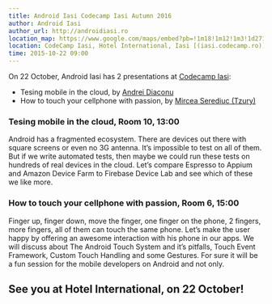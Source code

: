 ```yaml
---
title: Android Iasi Codecamp Iasi Autumn 2016
author: Android Iasi
author_url: http://androidiasi.ro
location_map: https://www.google.com/maps/embed?pb=!1m18!1m12!1m3!1d2713.172954455601!2d27.58475285685454!3d47.15446697018645!2m3!1f0!2f0!3f0!3m2!1i1024!2i768!4f13.1!3m3!1m2!1s0x40cafb9e70bc4329%3A0x7ad04b7ad1a952eb!2sHotel+International!5e0!3m2!1sen!2sro!4v1459784549287
location: CodeCamp Iasi, Hotel International, Iasi [(iasi.codecamp.ro)](http://iasi.codecamp.ro)
time: 2015-10-22 09:00
---
```


On 22 October, Android Iasi has 2 presentations at [Codecamp Iasi](http://iasi.codecamp.ro):

- Tesing mobile in the cloud, by [Andrei Diaconu](http://andreidiaconu.com)
- How to touch your cellphone with passion, by [Mircea Serediuc (Tzury)](https://ro.linkedin.com/in/tzury)

### Tesing mobile in the cloud, Room 10, 13:00

Android has a fragmented ecosystem. There are devices out there with square screens or even no 3G antenna. It’s impossible to test on all of them. But if we write automated tests, then maybe we could run these tests on hundreds of real devices in the cloud. Let’s compare Espresso to Appium and Amazon Device Farm to Firebase Device Lab and see which of these we like more.

### How to touch your cellphone with passion, Room 6, 15:00

Finger up, finger down, move the finger, one finger on the phone, 2 fingers, more fingers, all of them can touch the same phone. Let’s make the user happy by offering an awesome interaction with his phone in our apps. We will discuss about The Android Touch System and it’s pitfalls, Touch Event Framework, Custom Touch Handling and some Gestures. For sure it will be a fun session for the mobile developers on Android and not only.

## See you at Hotel International, on 22 October!


